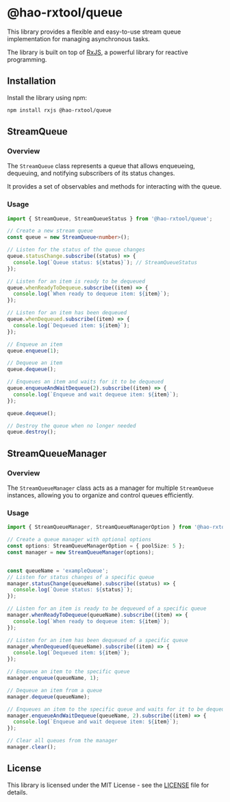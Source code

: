 # @hao-rxtool/queue

This library provides a flexible and easy-to-use stream queue implementation for managing asynchronous tasks.

The library is built on top of [RxJS](https://rxjs.dev/), a powerful library for reactive programming.

## Installation

Install the library using npm:

```bash
npm install rxjs @hao-rxtool/queue
```

## StreamQueue

### Overview

The `StreamQueue` class represents a queue that allows enqueueing, dequeuing, and notifying subscribers of its status changes.

It provides a set of observables and methods for interacting with the queue.

### Usage

```typescript
import { StreamQueue, StreamQueueStatus } from '@hao-rxtool/queue';

// Create a new stream queue
const queue = new StreamQueue<number>();

// Listen for the status of the queue changes
queue.statusChange.subscribe((status) => {
  console.log(`Queue status: ${status}`); // StreamQueueStatus
});

// Listen for an item is ready to be dequeued
queue.whenReadyToDequeue.subscribe((item) => {
  console.log(`When ready to dequeue item: ${item}`);
});

// Listen for an item has been dequeued
queue.whenDequeued.subscribe((item) => {
  console.log(`Dequeued item: ${item}`);
});

// Enqueue an item
queue.enqueue(1);

// Dequeue an item
queue.dequeue();

// Enqueues an item and waits for it to be dequeued
queue.enqueueAndWaitDequeue(2).subscribe((item) => {
  console.log(`Enqueue and wait dequeue item: ${item}`);
});

queue.dequeue();

// Destroy the queue when no longer needed
queue.destroy();
```

## StreamQueueManager

### Overview

The `StreamQueueManager` class acts as a manager for multiple `StreamQueue` instances, allowing you to organize and control queues efficiently.

### Usage

```typescript
import { StreamQueueManager, StreamQueueManagerOption } from '@hao-rxtool/queue';

// Create a queue manager with optional options
const options: StreamQueueManagerOption = { poolSize: 5 };
const manager = new StreamQueueManager(options);


const queueName = 'exampleQueue';
// Listen for status changes of a specific queue
manager.statusChange(queueName).subscribe((status) => {
  console.log(`Queue status: ${status}`);
});

// Listen for an item is ready to be dequeued of a specific queue
manager.whenReadyToDequeue(queueName).subscribe((item) => {
  console.log(`When ready to dequeue item: ${item}`);
});

// Listen for an item has been dequeued of a specific queue
manager.whenDequeued(queueName).subscribe((item) => {
  console.log(`Dequeued item: ${item}`);
});

// Enqueue an item to the specific queue
manager.enqueue(queueName, 1);

// Dequeue an item from a queue
manager.dequeue(queueName);

// Enqueues an item to the specific queue and waits for it to be dequeued
manager.enqueueAndWaitDequeue(queueName, 2).subscribe((item) => {
  console.log(`Enqueue and wait dequeue item: ${item}`);
});

// Clear all queues from the manager
manager.clear();
```

## License

This library is licensed under the MIT License - see the [LICENSE](../../LICENSE) file for details.
